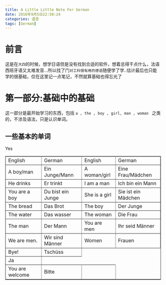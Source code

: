 ```yaml
---
title: A Little Little Note For German
date: 2016年9月5日22:50:24
categories: 语言
tags: [German]  
---
```


前言
===

这是在`大四`的时候，想学日语但是没有找到合适的软件，想着总得干点什么，法语西班牙语又太难发音...所以找了门`对工科很有用的德语`随便学了学..估计最后也只能学的很基础，仅在这里记一点笔记，不然就算基础也得忘光了

<!--more-->

第一部分:基础中的基础
===


这一部分是最开始学习的东西，包括 `a , the , boy , girl, man , woman ` 之类的，不涉及语法，只是认识单词。


一些基本的单词
---


<table border="1" cellpadding="1" cellspacing="0"> 
<tbody> 
<tr> <td>English</td>   <td>German</td><td>English</td><td>German</td></tr>
<tr> <td>A boy/man</td> <td>Ein Junge/Mann</td> <td>A woman/girl</td><td>Eine Frau/Mädchen</td></tr> 
<tr> <td>He drinks</td> <td>Er trinkt</td><td>I am a man</td><td>Ich bin ein Mann</td> </tr> 
<tr> <td>You are a boy</td> <td>Du bist ein Junge</td><td>She is a girl</td><td>Sie ist ein Mädchen</td> </tr> 
<tr> <td>The bread</td> <td>Das Brot<td>The boy</td><td>Der Junge</td></td> </tr> 
<tr> <td>The water</td> <td>Das wasser</td> <td>The woman</td><td>Die Frau</td></tr>
<tr> <td>The man</td> <td>Der Mann</td> <td> You are men</td> <td> Ihr seid Männer</tr>
<tr> <td>We are men. </td> <td>Wir sind Männer</td><td> Women</td><td> Frauen</td></tr>
<tr> <td> Bye! </td> <td> Tschüss </td> Yes </tr><td> Ja</td></td>
<tr> <td> You are welcome</td><td>Bitte</td><td>
</tbody>
</table>
